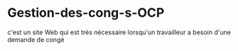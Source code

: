 # Gestion-des-cong-s-OCP
c'est un site Web qui est très nécessaire lorsqu'un travailleur a besoin d'une demande de congé
